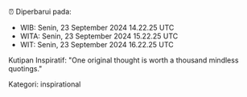 ⏰ Diperbarui pada:
- WIB: Senin, 23 September 2024 14.22.25 UTC
- WITA: Senin, 23 September 2024 15.22.25 UTC
- WIT: Senin, 23 September 2024 16.22.25 UTC

Kutipan Inspiratif:
"One original thought is worth a thousand mindless quotings."


Kategori: inspirational

